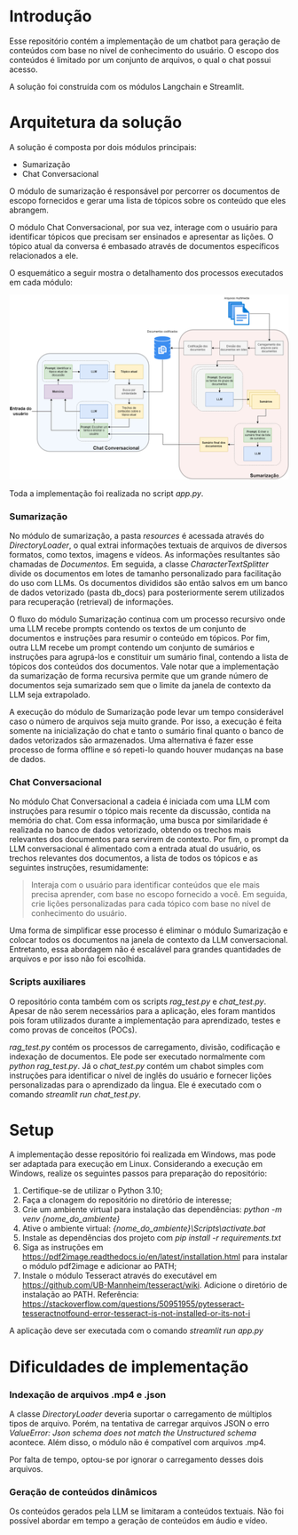# Introdução

Esse repositório contém a implementação de um chatbot para geração de 
conteúdos com base no nível de conhecimento do usuário. O escopo dos 
conteúdos é limitado por um conjunto de arquivos, o qual o chat possui 
acesso.

A solução foi construída com os módulos Langchain e Streamlit.

# Arquitetura da solução

A solução é composta por dois módulos principais: 

- Sumarização
- Chat Conversacional

O módulo de sumarização é responsável por percorrer os documentos de escopo 
fornecidos e gerar uma lista de tópicos sobre os conteúdo que eles 
abrangem.

O módulo Chat Conversacional, por sua vez, interage com o usuário para 
identificar tópicos que precisam ser ensinados e apresentar as lições. O 
tópico atual da conversa é embasado através de documentos específicos 
relacionados a ele.

O esquemático a seguir mostra o detalhamento dos processos executados em 
cada módulo:

![Texto Alternativo](esquematico.png)

Toda a implementação foi realizada no script *app.py*.

### Sumarização

No módulo de sumarização, a pasta *resources* é acessada através do 
*DirectoryLoader*, o qual extrai informações textuais de arquivos de diversos 
formatos, como textos, imagens e vídeos. As informações resultantes são 
chamadas de *Documentos*. Em seguida, a classe *CharacterTextSplitter* divide 
os documentos em lotes de tamanho personalizado para facilitação do uso com 
LLMs. Os documentos divididos são então salvos em um banco de dados 
vetorizado (pasta db_docs) para posteriormente serem utilizados para 
recuperação (retrieval) de informações. 

O fluxo do módulo Sumarização continua com um processo recursivo onde uma 
LLM recebe prompts contendo os textos de um conjunto de documentos e 
instruções para resumir o conteúdo em tópicos. Por fim, outra LLM recebe um 
prompt contendo um conjunto de sumários e instruções para agrupá-los e 
constituir um sumário final, contendo a lista de tópicos dos conteúdos 
dos documentos. Vale notar que a implementação da sumarização de forma 
recursiva permite que um grande número de documentos seja sumarizado sem 
que o limite da janela de contexto da LLM seja extrapolado.

A execução do módulo de Sumarização pode levar um tempo considerável caso o 
número de arquivos seja muito grande. Por isso, a execução é feita somente 
na inicialização do chat e tanto o sumário final quanto o banco de dados 
vetorizados são armazenados. Uma alternativa é fazer esse processo de forma 
offline e só repeti-lo quando houver mudanças na base de dados.


### Chat Conversacional

No módulo Chat Conversacional a cadeia é iniciada com uma LLM com 
instruções para resumir o tópico mais recente da discussão, contida na 
memória do chat. Com essa informação, uma busca por similaridade é 
realizada no banco de dados vetorizado, obtendo os trechos mais relevantes 
dos documentos para servirem de contexto. Por fim, o prompt da LLM 
conversacional é alimentado com a entrada atual do usuário, os trechos 
relevantes dos documentos, a lista de todos os tópicos e as seguintes 
instruções, resumidamente:

> Interaja com o usuário para identificar conteúdos que ele mais precisa 
> aprender, com base no escopo fornecido a você. Em seguida, crie lições 
> personalizadas para cada tópico com base no nível de conhecimento do usuário.

Uma forma de simplificar esse processo é eliminar o módulo Sumarização e 
colocar todos os documentos na janela de contexto da LLM conversacional. 
Entretanto, essa abordagem não é escalável para grandes quantidades de 
arquivos e por isso não foi escolhida.

### Scripts auxiliares

O repositório conta também com os scripts *rag_test.py* e *chat_test.py*. 
Apesar de não serem necessários para a aplicação, eles foram mantidos pois 
foram utilizados durante a implementação para aprendizado, testes e como 
provas de conceitos (POCs).

*rag_test.py* contém os processos de carregamento, divisão, 
codificação e indexação de documentos. Ele pode ser executado normalmente 
com *python rag_test.py*. Já o *chat_test.py* contém um chabot simples
com instruções para identificar o nível de inglês do usuário e fornecer 
lições personalizadas para o aprendizado da lingua. Ele é executado com o 
comando *streamlit run chat_test.py*.

# Setup

A implementação desse repositório foi realizada em Windows, mas pode ser 
adaptada para execução em Linux. Considerando a execução em Windows, 
realize os seguintes passos para preparação do repositório:

1. Certifique-se de utilizar o Python 3.10;
2. Faça a clonagem do repositório no diretório de interesse;
3. Crie um ambiente virtual para instalação das dependências: *python -m 
   venv {nome_do_ambiente}*
4. Ative o ambiente virtual: *{nome_do_ambiente}\Scripts\activate.bat*
5. Instale as dependências dos projeto com *pip install -r requirements.txt*
6. Siga as instruções em 
   https://pdf2image.readthedocs.io/en/latest/installation.html para instalar 
   o módulo pdf2image e adicionar ao PATH;
7. Instale o módulo Tesseract através do executável em
   https://github.com/UB-Mannheim/tesseract/wiki. Adicione o diretório de 
   instalação ao PATH. Referência: 
   https://stackoverflow.com/questions/50951955/pytesseract-tesseractnotfound-error-tesseract-is-not-installed-or-its-not-i  

A aplicação deve ser executada com o comando *streamlit run app.py*



# Dificuldades de implementação

### Indexação de arquivos .mp4 e .json

A classe *DirectoryLoader* deveria suportar o carregamento de múltiplos 
tipos de arquivo. Porém, na tentativa de carregar arquivos JSON o erro 
*ValueError: Json schema does not match the Unstructured schema* acontece. 
Além disso, o módulo não é compatível com arquivos .mp4.

Por falta de tempo, optou-se por ignorar o carregamento desses dois arquivos.

### Geração de conteúdos dinâmicos

Os conteúdos gerados pela LLM se limitaram a conteúdos textuais. Não foi 
possível abordar em tempo a geração de conteúdos em áudio e vídeo.
